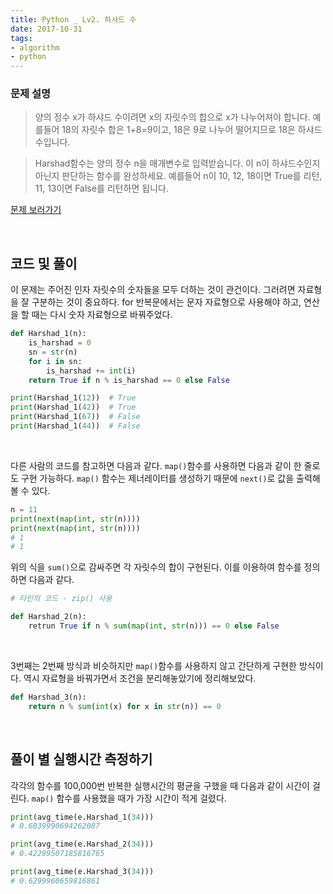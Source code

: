 ```yaml
---
title: Python _ Lv2. 하샤드 수
date: 2017-10-31
tags:
- algorithm
- python
---
```


### 문제 설명

> 양의 정수 x가 하샤드 수이려면 x의 자릿수의 합으로 x가 나누어져야 합니다.
예를들어 18의 자릿수 합은 1+8=9이고, 18은 9로 나누어 떨어지므로
18은 하샤드 수입니다.

> Harshad함수는 양의 정수 n을 매개변수로 입력받습니다.
이 n이 하샤드수인지 아닌지 판단하는 함수를 완성하세요.
예를들어 n이 10, 12, 18이면 True를 리턴,
11, 13이면 False를 리턴하면 됩니다.

<a href="https://programmers.co.kr/learn/challenge_codes/130" target="_blank">문제 보러가기</a>

<br>

## 코드 및 풀이

이 문제는 주어진 인자 자릿수의 숫자들을 모두 더하는 것이 관건이다. 그러려면 자료형을 잘 구분하는 것이 중요하다. for 반복문에서는 문자 자료형으로 사용해야 하고, 연산을 할 때는 다시 숫자 자료형으로 바꿔주었다.

```python
def Harshad_1(n):
    is_harshad = 0
    sn = str(n)
    for i in sn:
        is_harshad += int(i)
    return True if n % is_harshad == 0 else False

print(Harshad_1(12))  # True
print(Harshad_1(42))  # True
print(Harshad_1(67))  # False
print(Harshad_1(44))  # False
```

<br>


다른 사람의 코드를 참고하면 다음과 같다. `map()`함수를 사용하면 다음과 같이 한 줄로도 구현 가능하다. `map()` 함수는 제너레이터를 생성하기 때문에 `next()`로 값을 출력해볼 수 있다.

```python
n = 11
print(next(map(int, str(n))))
print(next(map(int, str(n))))
# 1
# 1
```

위의 식을 `sum()`으로 감싸주면 각 자릿수의 합이 구현된다. 이를 이용하여 함수를 정의하면 다음과 같다.

```python
# 타인의 코드 - zip() 사용

def Harshad_2(n):
    retrun True if n % sum(map(int, str(n))) == 0 else False
```

<br>

3번째는 2번째 방식과 비슷하지만 `map()`함수를 사용하지 않고 간단하게 구현한 방식이다. 역시 자료형을 바꿔가면서 조건을 분리해놓았기에 정리해보았다.

```python
def Harshad_3(n):
    return n % sum(int(x) for x in str(n)) == 0
```

<br>

## 풀이 별 실행시간 측정하기

각각의 함수를 100,000번 반복한 실행시간의 평균을 구했을 때 다음과 같이 시간이 걸린다. `map()` 함수를 사용했을 때가 가장 시간이 적게 걸렸다.

```python
print(avg_time(e.Harshad_1(34)))
# 0.6039990694262087

print(avg_time(e.Harshad_2(34)))
# 0.42299507185816765

print(avg_time(e.Harshad_3(34)))
# 0.6299960659816861
```

<br>
